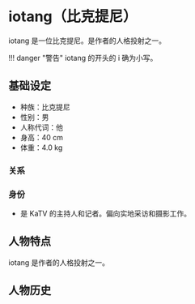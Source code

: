 # iotang（比克提尼）

iotang 是一位比克提尼。是作者的人格投射之一。

!!! danger "警告"
	iotang 的开头的 i 确为小写。

## 基础设定

- 种族：比克提尼
- 性别：男
- 人称代词：他
- 身高：40 cm
- 体重：4.0 kg

### 关系

### 身份

- 是 KaTV 的主持人和记者。偏向实地采访和摄影工作。

## 人物特点

iotang 是作者的人格投射之一。

## 人物历史
